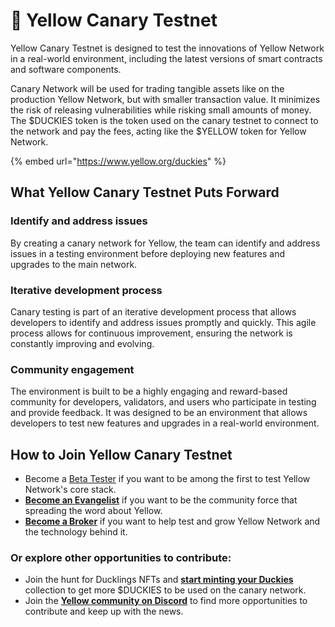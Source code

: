 # 🐤 Yellow Canary Testnet

Yellow Canary Testnet is designed to test the innovations of Yellow Network in a real-world environment, including the latest versions of smart contracts and software components.

Canary Network will be used for trading tangible assets like on the production Yellow Network, but with smaller transaction value. It minimizes the risk of releasing vulnerabilities while risking small amounts of money. The $DUCKIES token is the token used on the canary testnet to connect to the network and pay the fees, acting like the $YELLOW token for Yellow Network.

{% embed url="https://www.yellow.org/duckies" %}

## What Yellow Canary Testnet Puts Forward <a href="#id-453b" id="id-453b"></a>

### **Identify and address issues** <a href="#id-3348" id="id-3348"></a>

By creating a canary network for Yellow, the team can identify and address issues in a testing environment before deploying new features and upgrades to the main network.

### **Iterative development process** <a href="#id-3eec" id="id-3eec"></a>

Canary testing is part of an iterative development process that allows developers to identify and address issues promptly and quickly. This agile process allows for continuous improvement, ensuring the network is constantly improving and evolving.

### **Community engagement** <a href="#id-577d" id="id-577d"></a>

The environment is built to be a highly engaging and reward-based community for developers, validators, and users who participate in testing and provide feedback. It was designed to be an environment that allows developers to test new features and upgrades in a real-world environment.

## How to Join Yellow Canary Testnet <a href="#id-89f5" id="id-89f5"></a>

* Become a [Beta Tester](https://forms.yellow.org/join_canary_testnet) if you want to be among the first to test Yellow Network's core stack.&#x20;
* [**Become an Evangelist**](https://forms.yellow.org/ambassador) if you want to be the community force that spreading the word about Yellow.
* [**Become a Broker**](https://forms.yellow.org/canary_brokers) if you want to help test and grow Yellow Network and the technology behind it.

### **Or explore other opportunities to contribute:** <a href="#afd7" id="afd7"></a>

* Join the hunt for Ducklings NFTs and [**start minting your Duckies**](https://www.yellow.org/canarynet/duckies) collection to get more $DUCKIES to be used on the canary network.
* Join the [**Yellow community on Discord**](https://discord.gg/yellownetwork) to find more opportunities to contribute and keep up with the news.
